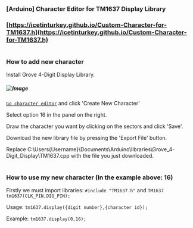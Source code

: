 ### [Arduino] Character Editor for TM1637 Display Library
### [https://icetinturkey.github.io/Custom-Character-for-TM1637.h](https://icetinturkey.github.io/Custom-Character-for-TM1637.h)
#
### How to add new character
Install Grove 4-Digit Display Library.

##### ![Image](https://lh3.googleusercontent.com/drive-viewer/AFDK6gNLk00Faluyg2zrX2H5Q5nZhB10nfOB0sDBJbJTYz6538h8ZYRYlxghFGDIA5NLPBWu0QDardU6KT9wnH7ZEb1Gwhbc=w1504-h607)

[`Go character editor`](https://icetinturkey.github.io/Custom-Character-for-TM1637.h) and click 'Create New Character'

Select option 16 in the panel on the right.

Draw the character you want by clicking on the sectors and click 'Save'.

Download the new library file by pressing the 'Export File' button.

Replace C:\Users\{Username}\Documents\Arduino\libraries\Grove_4-Digit_Display\TM1637.cpp with the file you just downloaded.

#
### How to use my new character (In the example above: 16)

Firstly we must import libraries: `#include "TM1637.h"` and `TM1637 tm1637(CLK_PIN,DIO_PIN);`

Usage: `tm1637.display({digit number},{character id});`

Example: `tm1637.display(0,16);`
